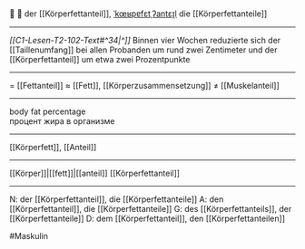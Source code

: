 💪 🔵 der [[Körperfettanteil]], [ˈkœʁpɐfɛtˌʔantɛɪ̯l](https://youglish.com/pronounce/Körperfettanteil/german)
die [[Körperfettanteile]]

---
*[[C1-Lesen-T2-102-Text#^34|^]]* Binnen vier Wochen reduzierte sich der [[Taillenumfang]] bei allen Probanden um rund zwei Zentimeter und der [[Körperfettanteil]] um etwa zwei Prozentpunkte

---
= [[Fettanteil]]
≈ [[Fett]], [[Körperzusammensetzung]]
≠ [[Muskelanteil]]

---
body fat percentage  
процент жира в организме

---
[[Körperfett]], [[Anteil]]

---
[[Körper]]|[[fett]]|[[anteil]]
[[Körperfettanteil]]


---
N: der [[Körperfettanteil]], die [[Körperfettanteile]]
A: den [[Körperfettanteil]], die [[Körperfettanteile]]
G: des [[Körperfettanteils]], der [[Körperfettanteile]]
D: dem [[Körperfettanteil]], den [[Körperfettanteilen]]

#Maskulin 